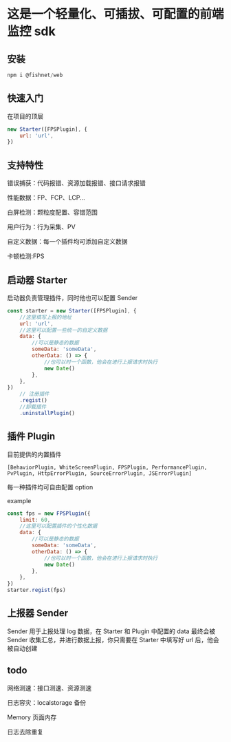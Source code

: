 # 这是一个轻量化、可插拔、可配置的前端监控 sdk

## 安装

```js
npm i @fishnet/web
```

## 快速入门

在项目的顶层

```js
new Starter([FPSPlugin], {
	url: 'url',
})
```

## 支持特性

错误捕获：代码报错、资源加载报错、接口请求报错

性能数据：FP、FCP、LCP...

白屏检测：颗粒度配置、容错范围

用户行为：行为采集、PV

自定义数据：每一个插件均可添加自定义数据

卡顿检测:FPS

## 启动器 Starter

启动器负责管理插件，同时他也可以配置 Sender

```js
const starter = new Starter([FPSPlugin], {
	//这里填写上报的地址
	url: 'url',
	//这里可以配置一些统一的自定义数据
	data: {
		//可以是静态的数据
		someData: 'someData',
		otherData: () => {
			//也可以时一个函数，他会在进行上报请求时执行
			new Date()
		},
	},
})
	// 注册插件
	.regist()
	//卸载插件
	.uninstallPlugin()
```

## 插件 Plugin

目前提供的内置插件

```
[BehaviorPlugin, WhiteScreenPlugin, FPSPlugin, PerformancePlugin, PvPlugin, HttpErrorPlugin, SourceErrorPlugin, JSErrorPlugin]
```

每一种插件均可自由配置 option

example

```js
const fps = new FPSPlugin({
	limit: 60,
	//这里可以配置插件的个性化数据
	data: {
		//可以是静态的数据
		someData: 'someData',
		otherData: () => {
			//也可以时一个函数，他会在进行上报请求时执行
			new Date()
		},
	},
})
starter.regist(fps)
```

## 上报器 Sender

Sender 用于上报处理 log 数据，在 Starter 和 Plugin 中配置的 data 最终会被 Sender 收集汇总，并进行数据上报，你只需要在 Starter 中填写好 url 后，他会被自动创建

## todo

网络测速：接口测速、资源测速

日志容灾：localstorage 备份

Memory 页面内存

日志去除重复
